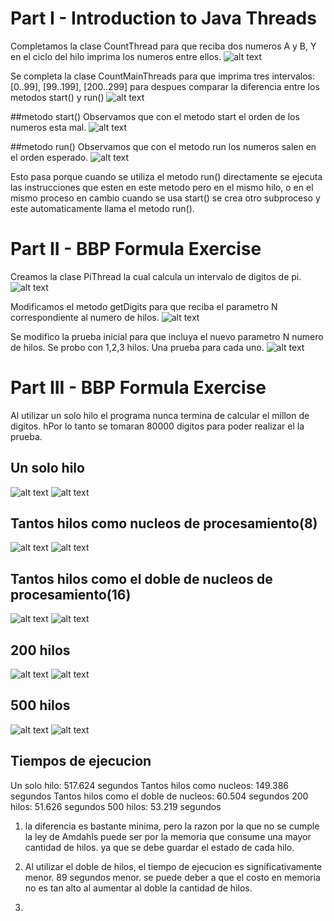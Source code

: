 # Part I - Introduction to Java Threads

Completamos la clase CountThread para que reciba dos numeros A y B, Y en el ciclo del hilo imprima los numeros entre ellos.
![alt text](https://github.com/diego2097/lab1-arsw/tree/master/BBP_formula/img/picture_1.1 "CountThread")

Se completa la clase CountMainThreads para que imprima tres intervalos: [0..99], [99..199], [200..299] para despues comparar la diferencia entre los metodos start() y run()
![alt text](https://github.com/diego2097/lab1-arsw/tree/master/BBP_formula/img/picture_1.2 "CountThreadsMain")

##metodo start()
Observamos que con el metodo start el orden de los numeros esta mal. 
![alt text](https://github.com/diego2097/lab1-arsw/tree/master/BBP_formula/img/picture_start "start")

##metodo run()
Observamos que con el metodo run los numeros salen en el orden esperado. 
![alt text](https://github.com/diego2097/lab1-arsw/tree/master/BBP_formula/img/picture_run "Run")

Esto pasa porque cuando se utiliza el metodo run() directamente se ejecuta las instrucciones que esten en este metodo pero en el mismo hilo, o en el mismo proceso
en cambio cuando se usa start() se crea otro subproceso y este automaticamente llama el metodo run(). 

# Part II - BBP Formula Exercise

Creamos la clase PiThread la cual calcula un intervalo de digitos de pi. 
![alt text](https://github.com/diego2097/lab1-arsw/tree/master/BBP_formula/img/picture_2.1 "PiThread")

Modificamos el metodo getDigits para que reciba el parametro N correspondiente al numero de hilos. 
![alt text](https://github.com/diego2097/lab1-arsw/tree/master/BBP_formula/img/picture_2.2 "getDigits")

Se modifico la prueba inicial para que incluya el nuevo parametro N numero de hilos. Se probo con 1,2,3 hilos. Una prueba para cada uno. 
![alt text](https://github.com/diego2097/lab1-arsw/tree/master/BBP_formula/img/picture_2.3 "test")

# Part III - BBP Formula Exercise

Al utilizar un solo hilo el programa nunca termina de calcular el millon de digitos. hPor lo tanto se tomaran 80000 digitos para poder realizar el la prueba.

## Un solo hilo 
![alt text](https://github.com/diego2097/lab1-arsw/tree/master/BBP_formula/img/onethread_threads "onethread_threads")
![alt text](https://github.com/diego2097/lab1-arsw/tree/master/BBP_formula/img/onethread_memory "onethread_memory")

## Tantos hilos como nucleos de procesamiento(8)
![alt text](https://github.com/diego2097/lab1-arsw/tree/master/BBP_formula/img/available_threads "available_threads")
![alt text](https://github.com/diego2097/lab1-arsw/tree/master/BBP_formula/img/available_memory "available_memory")

## Tantos hilos como el doble de nucleos de procesamiento(16)
![alt text](https://github.com/diego2097/lab1-arsw/tree/master/BBP_formula/img/double_threads "double_threads")
![alt text](https://github.com/diego2097/lab1-arsw/tree/master/BBP_formula/img/double_memory "double_memory")
	
## 200 hilos 
![alt text](https://github.com/diego2097/lab1-arsw/tree/master/BBP_formula/img/200_threads "200_threads")
![alt text](https://github.com/diego2097/lab1-arsw/tree/master/BBP_formula/img/200_memory "200_memory")
	
## 500 hilos
![alt text](https://github.com/diego2097/lab1-arsw/tree/master/BBP_formula/img/500_threads "500_threads")
![alt text](https://github.com/diego2097/lab1-arsw/tree/master/BBP_formula/img/500_memory "500_memory")
	

## Tiempos de ejecucion 

Un solo hilo: 517.624 segundos 
Tantos hilos como nucleos: 149.386 segundos
Tantos hilos como el doble de nucleos: 60.504 segundos 
200 hilos: 51.626 segundos 
500 hilos: 53.219 segundos 



1. la diferencia es bastante minima, pero la razon por la que no se cumple la ley de Amdahls puede ser por la memoria que consume una mayor cantidad de hilos. ya que se debe guardar el estado de cada hilo.  

2. Al utilizar el doble de hilos, el tiempo de ejecucion es significativamente menor. 89 segundos menor. se puede deber a que el costo en memoria no es tan alto al aumentar al doble la cantidad de hilos. 

3. 
 
